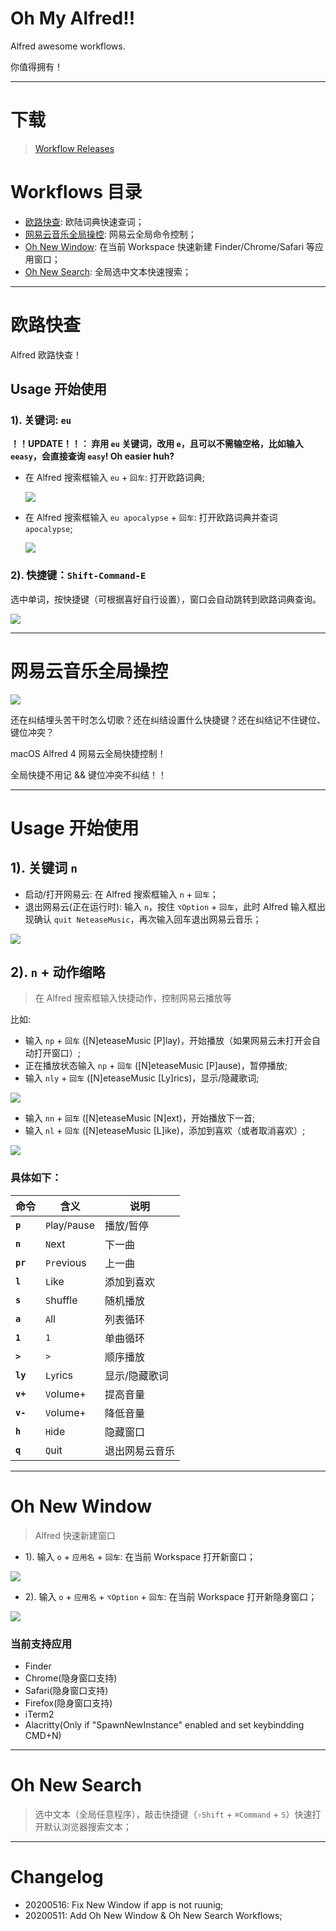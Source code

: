 # Oh My Alfred!!

Alfred awesome workflows.

你值得拥有！

---

# 下载

> [Workflow Releases](https://github.com/lroolle/ohmyalfred/releases)

# Workflows 目录

- [欧路快查](#欧路快查): 欧陆词典快速查词；
- [网易云音乐全局操控](#网易云音乐全局操控): 网易云全局命令控制；
- [Oh New Window](#oh-new-window): 在当前 Workspace 快速新建 Finder/Chrome/Safari 等应用窗口；
- [Oh New Search](#oh-new-search): 全局选中文本快速搜索；

---

# 欧路快查

Alfred 欧路快查！

## Usage 开始使用

### 1). 关键词: `eu`

**！！UPDATE！！： 弃用 `eu` 关键词，改用 `e`，且可以不需输空格，比如输入 `eeasy`，会直接查询 `easy`! Oh easier huh?**

- 在 Alfred 搜索框输入 `eu` + `回车`: 打开欧路词典;

  ![](./screenshots/eudicgo_eu_open.gif)

- 在 Alfred 搜索框输入 `eu apocalypse` + `回车`: 打开欧路词典并查词 `apocalypse`;

  ![](./screenshots/eudicgo_eu_lookup.gif)

### 2). 快捷键：`Shift-Command-E`

选中单词，按快捷键（可根据喜好自行设置），窗口会自动跳转到欧路词典查询。

![](./screenshots/eudicgo_cse_lookup.gif)

---

# 网易云音乐全局操控

![](./screenshots/netease_no_fuxkingshortcuts.jpeg)

还在纠结埋头苦干时怎么切歌？还在纠结设置什么快捷键？还在纠结记不住键位、键位冲突？

macOS Alfred 4 网易云全局快捷控制！

全局快捷不用记 && 键位冲突不纠结！！

---

# Usage 开始使用

## 1). 关键词 `n`

- 启动/打开网易云: 在 Alfred 搜索框输入 `n` + `回车`；
- 退出网易云(正在运行时): 输入 `n`，按住 `⌥Option` + `回车`，此时 Alfred 输入框出现确认 `quit NeteaseMusic`，再次输入回车退出网易云音乐；

![](./screenshots/neteasemusic_n_open_close.gif)

## 2). `n` + 动作缩略

> 在 Alfred 搜索框输入快捷动作，控制网易云播放等

比如:

- 输入 `np` + `回车` ([N]eteaseMusic [P]lay)，开始播放（如果网易云未打开会自动打开窗口）;
- 正在播放状态输入 `np` + `回车` ([N]eteaseMusic [P]ause)，暂停播放;
- 输入 `nly` + `回车` ([N]eteaseMusic [Ly]rics)，显示/隐藏歌词;

![](./screenshots/neteasemusic_np_nly.gif)

- 输入 `nn` + `回车` ([N]eteaseMusic [N]ext)，开始播放下一首;
- 输入 `nl` + `回车` ([N]eteaseMusic [L]ike)，添加到喜欢（或者取消喜欢）;

![](./screenshots/neteasemusic_nn_nl_npre.gif)

### 具体如下：

| 命令     | 含义           | 说明           |
| -------- | -------------- | -------------- |
| **`p`**  | `P`lay/`P`ause | 播放/暂停      |
| **`n`**  | `N`ext         | 下一曲         |
| **`pr`** | `Pr`evious     | 上一曲         |
| **`l`**  | `L`ike         | 添加到喜欢     |
| **`s`**  | `S`huffle      | 随机播放       |
| **`a`**  | `A`ll          | 列表循环       |
| **`1`**  | `1`            | 单曲循环       |
| **`>`**  | `>`            | 顺序播放       |
| **`ly`** | `Ly`rics       | 显示/隐藏歌词  |
| **`v+`** | `V`olume+      | 提高音量       |
| **`v-`** | `V`olume+      | 降低音量       |
| **`h`**  | `H`ide         | 隐藏窗口       |
| **`q`**  | `Q`uit         | 退出网易云音乐 |

---

# Oh New Window

> Alfred 快速新建窗口

- 1). 输入 `o` + `应用名` + `回车`: 在当前 Workspace 打开新窗口；

![](./screenshots/ohnewwindow_new_chrome.gif)

- 2). 输入 `o` + `应用名` + `⌥Option` + `回车`: 在当前 Workspace 打开新隐身窗口；

![](./screenshots/ohnewwindow_new_chrome_incognito.gif)

### 当前支持应用

- Finder
- Chrome(隐身窗口支持)
- Safari(隐身窗口支持)
- Firefox(隐身窗口支持)
- iTerm2
- Alacritty(Only if "SpawnNewInstance" enabled and set keybindding CMD+N)

---

# Oh New Search

> 选中文本（全局任意程序），敲击快捷键（`⇧Shift` + `⌘Command` + `S`）快速打开默认浏览器搜索文本；

---

# Changelog

- 20200516: Fix New Window if app is not ruunig;
- 20200511: Add Oh New Window & Oh New Search Workflows;
